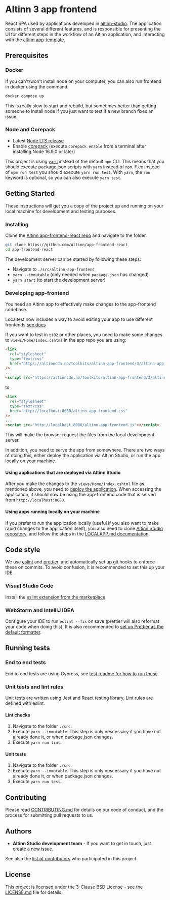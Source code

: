 # Altinn 3 app frontend

React SPA used by applications developed in [altinn-studio](https://github.com/Altinn/altinn-studio). The application consists of several different features, and is responsible for presenting the UI for different steps in the workflow of an Altinn application, and interacting with the [altinn app-template](https://github.com/Altinn/app-template-dotnet).

## Prerequisites

### Docker
If you can't/won't install node on your computer, you can also run frontend in docker using the command.

```bash
docker compose up
```
This is really slow to start and rebuild, but sometimes better than getting someone to install node if you just want to test if a new branch fixes an issue.

### Node and Corepack

- Latest [Node LTS release](https://nodejs.org/en/)
- Enable [corepack](https://github.com/nodejs/corepack#default-installs) (execute `corepack enable` from a terminal after installing Node 16.9.0 or later)

This project is using [`yarn`](https://yarnpkg.com/) instead of the default `npm` CLI. This means that you should execute package.json scripts with `yarn` instead of `npm`. F.ex instead of `npm run test` you should execute `yarn run test`. With `yarn`, the `run` keyword is optional, so you can also execute `yarn test`.

## Getting Started

These instructions will get you a copy of the project up and running on your local machine for development and testing purposes.

### Installing

Clone the [Altinn app-frontend-react repo](https://github.com/Altinn/app-frontend-react) and navigate to the folder.

```bash
git clone https://github.com/Altinn/app-frontend-react
cd app-frontend-react
```

The development server can be started by following these steps:

- Navigate to `./src/altinn-app-frontend`
- `yarn --immutable` (only needed when `package.json` has changed)
- `yarn start` (to start the development server)

### Developing app-frontend

You need an Altinn app to effectively make changes to the app-frontend codebase.

Localtest now includes a way to avoid editing your app to use different frontends [see docs](https://docs.altinn.studio/app/testing/local/debug/#using-other-frontend-versions)


If you want to test in `tt02` or other places, you need to make some changes to `views/Home/Index.cshtml` in the app repo you are using:

```html
<link
  rel="stylesheet"
  type="text/css"
  href="https://altinncdn.no/toolkits/altinn-app-frontend/3/altinn-app-frontend.css"
/>
...
<script src="https://altinncdn.no/toolkits/altinn-app-frontend/3/altinn-app-frontend.js"></script>
```

to

```html
<link
  rel="stylesheet"
  type="text/css"
  href="http://localhost:8080/altinn-app-frontend.css"
/>
...
<script src="http://localhost:8080/altinn-app-frontend.js"></script>
```

This will make the browser request the files from the local development server.

In addition, you need to serve the app from somewhere. There are two ways of doing this, either deploy the application via Altinn Studio, or run the app locally on your machine.

#### Using applications that are deployed via Altinn Studio

After you make the changes to the `views/Home/Index.cshtml` file as mentioned above, you need to [deploy the application](https://docs.altinn.studio/app/deployment/). When accessing the application, it should now be using the app-frontend code that is served from `http://localhost:8080`.

#### Using apps running locally on your machine

If you prefer to run the application locally (useful if you also want to make rapid changes to the application itself), you also need to clone [Altinn Studio repository](https://github.com/Altinn/altinn-studio), and follow the steps in the [LOCALAPP.md documentation](https://github.com/Altinn/altinn-studio/blob/master/LOCALAPP.md).

## Code style

We use [eslint](https://eslint.org/) and [prettier](https://prettier.io/), and automatically set up git hooks to enforce
these on commits. To avoid confusion, it is recommended to set this up your IDE.

### Visual Studio Code

Install the [eslint extension from the marketplace](https://marketplace.visualstudio.com/items?itemName=dbaeumer.vscode-eslint).

### WebStorm and IntelliJ IDEA

Configure your IDE to run `eslint --fix` on save (prettier will also reformat your code when doing this). It is also recommended to
[set up Prettier as the default formatter](https://www.jetbrains.com/help/webstorm/prettier.html#ws_prettier_default_formatter).

## Running tests

### End to end tests

End to end tests are using Cypress, see [test readme for how to run these](./test/cypress/README.md).

### Unit tests and lint rules

Unit tests are written using Jest and React testing library. Lint rules are defined with eslint.

#### Lint checks

1. Navigate to the folder `./src`.
2. Execute `yarn --immutable`. This step is only nescessary if you have not already done it, or when package.json changes.
3. Execute `yarn run lint`.

#### Unit tests

1. Navigate to the folder `./src`.
2. Execute `yarn --immutable`. This step is only nescessary if you have not already done it, or when package.json changes.
3. Execute `yarn run test`.

## Contributing

Please read [CONTRIBUTING.md](CONTRIBUTING.md) for details on our code of conduct, and the process for submitting pull requests to us.

## Authors

- **Altinn Studio development team** - If you want to get in touch, just [create a new issue](https://github.com/Altinn/app-frontend-react/issues/new/choose).

See also the [list of contributors](https://github.com/Altinn/app-frontend-react/graphs/contributors) who participated in this project.

## License

This project is licensed under the 3-Clause BSD License - see the [LICENSE.md](LICENSE.md) file for details.

